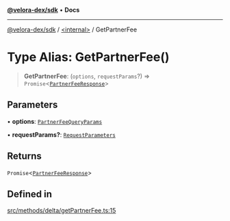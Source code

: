 [**@velora-dex/sdk**](../../README.md) • **Docs**

***

[@velora-dex/sdk](../../globals.md) / [\<internal\>](../README.md) / GetPartnerFee

# Type Alias: GetPartnerFee()

> **GetPartnerFee**: (`options`, `requestParams`?) => `Promise`\<[`PartnerFeeResponse`](PartnerFeeResponse.md)\>

## Parameters

• **options**: [`PartnerFeeQueryParams`](PartnerFeeQueryParams.md)

• **requestParams?**: [`RequestParameters`](RequestParameters.md)

## Returns

`Promise`\<[`PartnerFeeResponse`](PartnerFeeResponse.md)\>

## Defined in

[src/methods/delta/getPartnerFee.ts:15](https://github.com/VeloraDEX/sdk/blob/feat/extend_delta_orders_filtering/src/methods/delta/getPartnerFee.ts#L15)
